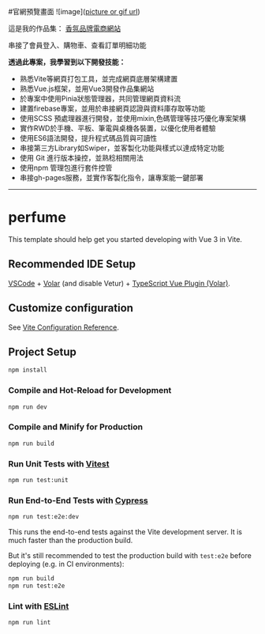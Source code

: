 #官網預覽畫面 
![image]([picture or gif url](https://github.com/zzliou/Das-Parfum/blob/157f52dc148514a4b755f56f547bb0d1d353d2cd/%E6%9C%AA%E5%91%BD%E5%90%8D.jpg))


這是我的作品集： [香氛品牌電商網站](https://zzliou.github.io/Das-Parfum/#/home)

串接了會員登入、購物車、查看訂單明細功能

**透過此專案，我學習到以下開發技能：**

* 熟悉Vite等網頁打包工具，並完成網頁底層架構建置
* 熟悉Vue.js框架，並用Vue3開發作品集網站
* 於專案中使用Pinia狀態管理器，共同管理網頁資料流
* 建置firebase專案，並用於串接網頁認證與資料庫存取等功能
* 使用SCSS 預處理器進行開發，並使用mixin,色碼管理等技巧優化專案架構
* 實作RWD於手機、平板、筆電與桌機各裝置，以優化使用者體驗
* 使用ES6語法開發，提升程式碼品質與可讀性
* 串接第三方Library如Swiper，並客製化功能與樣式以達成特定功能
* 使用 Git 進行版本操控，並熟稔相關用法
* 使用npm 管理包進行套件控管
* 串接gh-pages服務，並實作客製化指令，讓專案能一鍵部署
---
# perfume

This template should help get you started developing with Vue 3 in Vite.

## Recommended IDE Setup

[VSCode](https://code.visualstudio.com/) + [Volar](https://marketplace.visualstudio.com/items?itemName=Vue.volar) (and disable Vetur) + [TypeScript Vue Plugin (Volar)](https://marketplace.visualstudio.com/items?itemName=Vue.vscode-typescript-vue-plugin).

## Customize configuration

See [Vite Configuration Reference](https://vitejs.dev/config/).

## Project Setup

```sh
npm install
```

### Compile and Hot-Reload for Development

```sh
npm run dev
```

### Compile and Minify for Production

```sh
npm run build
```

### Run Unit Tests with [Vitest](https://vitest.dev/)

```sh
npm run test:unit
```

### Run End-to-End Tests with [Cypress](https://www.cypress.io/)

```sh
npm run test:e2e:dev
```

This runs the end-to-end tests against the Vite development server.
It is much faster than the production build.

But it's still recommended to test the production build with `test:e2e` before deploying (e.g. in CI environments):

```sh
npm run build
npm run test:e2e
```

### Lint with [ESLint](https://eslint.org/)

```sh
npm run lint
```

